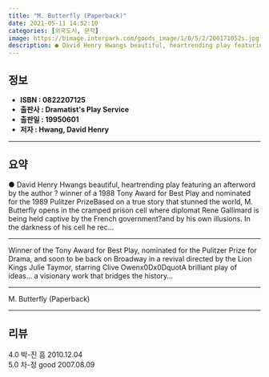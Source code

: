 ```yaml
---
title: "M. Butterfly (Paperback)"
date: 2021-05-11 14:52:10
categories: [외국도서, 문학]
image: https://bimage.interpark.com/goods_image/1/0/5/2/200171052s.jpg
description: ● David Henry Hwangs beautiful, heartrending play featuring an afterword by the author ? winner of a 1988 Tony Award for Best Play and nominated for the 1989 P
---
```


## **정보**

- **ISBN : 0822207125**
- **출판사 : Dramatist's Play Service**
- **출판일 : 19950601**
- **저자 : Hwang, David Henry**

------



## **요약**

●  David Henry Hwangs beautiful, heartrending play featuring an afterword by the author ? winner of a 1988 Tony Award for Best Play and nominated for the 1989 Pulitzer PrizeBased on a true story that stunned the world, M. Butterfly opens in the cramped prison cell where diplomat Rene Gallimard is being held captive by the French government?and by his own illusions. In the darkness of his cell he rec...

------

Winner of the Tony Award for Best Play, nominated for the Pulitzer Prize for Drama, and soon to be back on Broadway in a revival directed by the Lion Kings Julie Taymor, starring Clive Owenx0Dx0DquotA brilliant play of ideas… a visionary work that bridges the history... 

------


M. Butterfly (Paperback) 

------


## **리뷰** 

4.0 박-진 흠 2010.12.04 <br/>5.0 차-정 good 2007.08.09 <br/>
